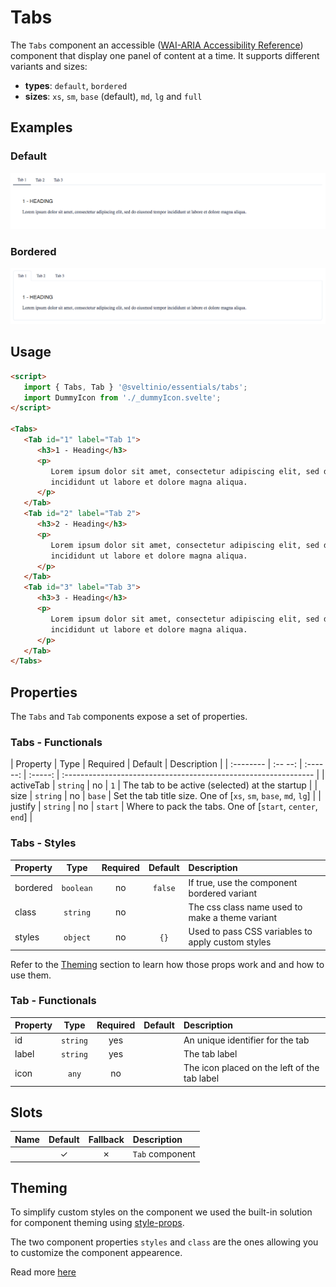 # Tabs

The `Tabs` component an accessible ([WAI-ARIA Accessibility Reference]) component that display one panel of content at a time. It supports different variants and sizes:

- **types**: `default`, `bordered`
- **sizes**: `xs`, `sm`, `base` (default), `md`, `lg` and `full`

## Examples

### Default

<img src="./assets/images/default.png" alt="Tabs - Default Styles" />

### Bordered

<img src="./assets/images/bordered.png" alt="Tabs - Default Styles" />

## Usage

```html
<script>
   import { Tabs, Tab } '@sveltinio/essentials/tabs';
   import DummyIcon from './_dummyIcon.svelte';
</script>

<Tabs>
   <Tab id="1" label="Tab 1">
      <h3>1 - Heading</h3>
      <p>
         Lorem ipsum dolor sit amet, consectetur adipiscing elit, sed do eiusmod tempor
         incididunt ut labore et dolore magna aliqua.
      </p>
   </Tab>
   <Tab id="2" label="Tab 2">
      <h3>2 - Heading</h3>
      <p>
         Lorem ipsum dolor sit amet, consectetur adipiscing elit, sed do eiusmod tempor
         incididunt ut labore et dolore magna aliqua.
      </p>
   </Tab>
   <Tab id="3" label="Tab 3">
      <h3>3 - Heading</h3>
      <p>
         Lorem ipsum dolor sit amet, consectetur adipiscing elit, sed do eiusmod tempor
         incididunt ut labore et dolore magna aliqua.
      </p>
   </Tab>
</Tabs>
```

## Properties

The `Tabs` and `Tab` components expose a set of properties.

### Tabs - Functionals

| Property  | Type     | Required | Default | Description                                                     |
| :-------- | :--  --: | :------: | :-----: | :-------------------------------------------------------------- |
| activeTab | `string` |    no    | `1`     | The tab to be active (selected) at the startup                  |
| size      | `string` |    no    | `base`  | Set the tab title size. One of [`xs`, `sm`, `base`, `md`, `lg`] |
| justify   | `string` |    no    | `start` | Where to pack the tabs. One of [`start`, `center`, `end`]       |

### Tabs - Styles

| Property | Type      | Required | Default | Description                                       |
| :------- | :-------: | :------: | :-----: | :------------------------------------------------ |
| bordered | `boolean` |    no    | `false` | If true, use the component bordered variant       |
| class    | `string`  |    no    |         | The css class name used to make a theme variant   |
| styles   | `object`  |    no    | `{}`    | Used to pass CSS variables to apply custom styles |

Refer to the [Theming](#theming) section to learn how those props work and and how to use them.

### Tab - Functionals

| Property | Type      | Required | Default | Description                                  |
| :------- | :-------: | :------: | :-----: | :------------------------------------------- |
| id       | `string`  | yes      |         | An unique identifier for the tab             |
| label    | `string`  | yes      |         | The tab label                                |
| icon     | `any`     | no       |         | The icon placed on the left of the tab label |

## Slots

| Name | Default | Fallback | Description     |
| :--- | :-----: | :------: | :-------------- |
|      | ✓       |    ✗     | `Tab` component |

## Theming

To simplify custom styles on the component we used the built-in solution for component theming using [style-props].

The two component properties `styles` and `class` are the ones allowing you to customize the component appearence.

Read more [here](./THEMING.md)

<!-- Resources -->
[style-props]: https://svelte.dev/docs#template-syntax-component-directives---style-props
[WAI-ARIA Accessibility Reference]: https://www.w3.org/WAI/ARIA/apg/patterns/tabpanel/
